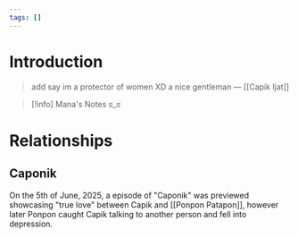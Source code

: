 ```yaml
---
tags: []
---
```

# Introduction
> add say im a protector of women XD a nice gentleman
> — [[Capik Ijat]]

> [!info] Mana's Notes
> ಠ_ಠ

# Relationships
## Caponik
On the 5th of June, 2025, a episode of "Caponik" was previewed showcasing "true love" between Capik and [[Ponpon Patapon]], however later Ponpon caught Capik talking to another person and fell into depression.

